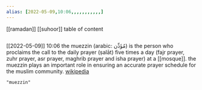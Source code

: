 ```yaml
---
alias: [2022-05-09,10:06,,,,,,,,,,,]
---
```

[[ramadan]] [[suhoor]]
table of content
```toc
```

[[2022-05-09]] 10:06
the muezzin (arabic: مُؤَذِّن) is the person who proclaims the call to the daily prayer (ṣalāt) five times a day (fajr prayer, zuhr prayer, asr prayer, maghrib prayer and isha prayer) at a [[mosque]]. the muezzin plays an important role in ensuring an accurate prayer schedule for the muslim community.
[wikipedia](https://en.wikipedia.org/wiki/muezzin)
```query
"muezzin"
```